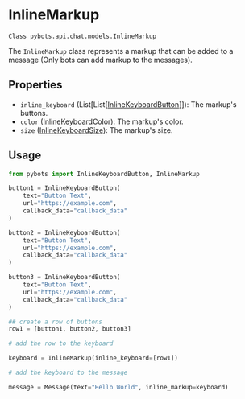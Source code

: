 # InlineMarkup

`Class pybots.api.chat.models.InlineMarkup`

The `InlineMarkup` class represents a markup that can be added to a message (Only bots can add markup to the messages).

## Properties

- `inline_keyboard` (List[List[[InlineKeyboardButton](./inline_keyboard_button)]]): The markup's buttons.
- `color` ([InlineKeyboardColor](./enums#inlinekeyboardcolor)): The markup's color.
- `size` ([InlineKeyboardSize](./enums#inlinekeyboardsize)): The markup's size.



## Usage 

```python
from pybots import InlineKeyboardButton, InlineMarkup

button1 = InlineKeyboardButton(
    text="Button Text",
    url="https://example.com",
    callback_data="callback_data"
)

button2 = InlineKeyboardButton(
    text="Button Text",
    url="https://example.com",
    callback_data="callback_data"
)

button3 = InlineKeyboardButton(
    text="Button Text",
    url="https://example.com",
    callback_data="callback_data"
)

## create a row of buttons
row1 = [button1, button2, button3]

# add the row to the keyboard

keyboard = InlineMarkup(inline_keyboard=[row1])

# add the keyboard to the message

message = Message(text="Hello World", inline_markup=keyboard)

```